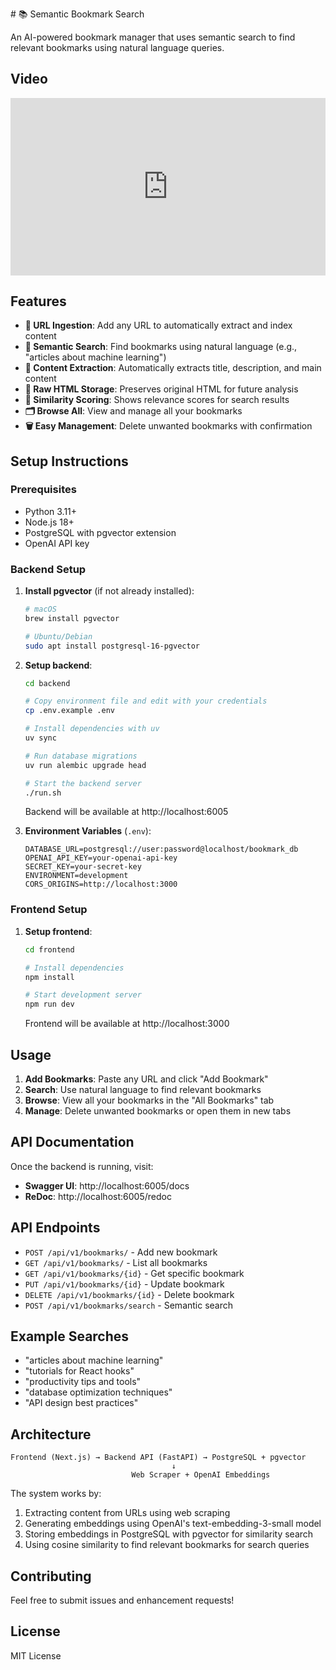 \# 📚 Semantic Bookmark Search

An AI-powered bookmark manager that uses semantic search to find relevant bookmarks using natural language queries.

## Video

<div style="position: relative; padding-bottom: 56.25%; height: 0;"><iframe src="https://www.loom.com/embed/b753352e9d1b4196ba43600803f16809?sid=efef877b-2bd1-42bc-a67e-5223e0219792" frameborder="0" webkitallowfullscreen mozallowfullscreen allowfullscreen style="position: absolute; top: 0; left: 0; width: 100%; height: 100%;"></iframe></div>

## Features

- **🔗 URL Ingestion**: Add any URL to automatically extract and index content
- **🧠 Semantic Search**: Find bookmarks using natural language (e.g., "articles about machine learning")
- **📄 Content Extraction**: Automatically extracts title, description, and main content
- **💾 Raw HTML Storage**: Preserves original HTML for future analysis
- **🎯 Similarity Scoring**: Shows relevance scores for search results
- **🗂️ Browse All**: View and manage all your bookmarks
- **🗑️ Easy Management**: Delete unwanted bookmarks with confirmation

## Setup Instructions

### Prerequisites
- Python 3.11+
- Node.js 18+
- PostgreSQL with pgvector extension
- OpenAI API key

### Backend Setup

1. **Install pgvector** (if not already installed):
   ```bash
   # macOS
   brew install pgvector
   
   # Ubuntu/Debian
   sudo apt install postgresql-16-pgvector
   ```

2. **Setup backend**:
   ```bash
   cd backend
   
   # Copy environment file and edit with your credentials
   cp .env.example .env
   
   # Install dependencies with uv
   uv sync
   
   # Run database migrations
   uv run alembic upgrade head
   
   # Start the backend server
   ./run.sh
   ```
   Backend will be available at http://localhost:6005

3. **Environment Variables** (`.env`):
   ```env
   DATABASE_URL=postgresql://user:password@localhost/bookmark_db
   OPENAI_API_KEY=your-openai-api-key
   SECRET_KEY=your-secret-key
   ENVIRONMENT=development
   CORS_ORIGINS=http://localhost:3000
   ```

### Frontend Setup

1. **Setup frontend**:
   ```bash
   cd frontend
   
   # Install dependencies
   npm install
   
   # Start development server
   npm run dev
   ```
   Frontend will be available at http://localhost:3000

## Usage

1. **Add Bookmarks**: Paste any URL and click "Add Bookmark"
2. **Search**: Use natural language to find relevant bookmarks
3. **Browse**: View all your bookmarks in the "All Bookmarks" tab
4. **Manage**: Delete unwanted bookmarks or open them in new tabs

## API Documentation

Once the backend is running, visit:
- **Swagger UI**: http://localhost:6005/docs
- **ReDoc**: http://localhost:6005/redoc

## API Endpoints

- `POST /api/v1/bookmarks/` - Add new bookmark
- `GET /api/v1/bookmarks/` - List all bookmarks
- `GET /api/v1/bookmarks/{id}` - Get specific bookmark
- `PUT /api/v1/bookmarks/{id}` - Update bookmark
- `DELETE /api/v1/bookmarks/{id}` - Delete bookmark
- `POST /api/v1/bookmarks/search` - Semantic search

## Example Searches

- "articles about machine learning"
- "tutorials for React hooks"
- "productivity tips and tools"
- "database optimization techniques"
- "API design best practices"

## Architecture

```
Frontend (Next.js) → Backend API (FastAPI) → PostgreSQL + pgvector
                                    ↓
                           Web Scraper + OpenAI Embeddings
```

The system works by:
1. Extracting content from URLs using web scraping
2. Generating embeddings using OpenAI's text-embedding-3-small model
3. Storing embeddings in PostgreSQL with pgvector for similarity search
4. Using cosine similarity to find relevant bookmarks for search queries

## Contributing

Feel free to submit issues and enhancement requests!

## License

MIT License